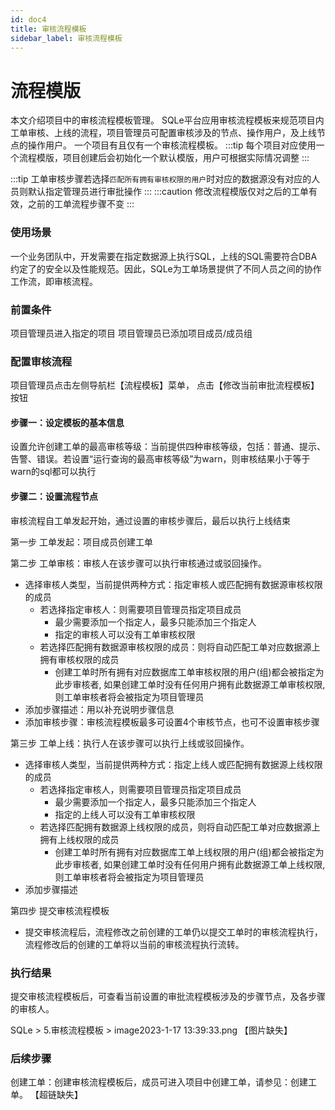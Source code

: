 ```yaml
---
id: doc4
title: 审核流程模板
sidebar_label: 审核流程模板
---
```


# 流程模版
本文介绍项目中的审核流程模板管理。
SQLe平台应用审核流程模板来规范项目内工单审核、上线的流程，项目管理员可配置审核涉及的节点、操作用户，及上线节点的操作用户。
一个项目有且仅有一个审核流程模板。
:::tip
每个项目对应使用一个流程模版，项目创建后会初始化一个默认模版，用户可根据实际情况调整
:::

:::tip
工单审核步骤若选择`匹配所有拥有审核权限的用户`时对应的数据源没有对应的人员则默认指定管理员进行审批操作
:::
:::caution
修改流程模版仅对之后的工单有效，之前的工单流程步骤不变
:::



### 使用场景
一个业务团队中，开发需要在指定数据源上执行SQL，上线的SQL需要符合DBA约定了的安全以及性能规范。因此，SQLe为工单场景提供了不同人员之间的协作工作流，即审核流程。

### 前置条件
项目管理员进入指定的项目
项目管理员已添加项目成员/成员组


### 配置审核流程
项目管理员点击左侧导航栏【流程模板】菜单， 点击【修改当前审批流程模板】按钮

#### 步骤一：设定模板的基本信息
设置允许创建工单的最高审核等级：当前提供四种审核等级，包括：普通、提示、告警、错误。若设置“运行查询的最高审核等级”为warn，则审核结果小于等于warn的sql都可以执行
#### 步骤二：设置流程节点 
审核流程自工单发起开始，通过设置的审核步骤后，最后以执行上线结束

第一步 工单发起：项目成员创建工单

第二步 工单审核：审核人在该步骤可以执行审核通过或驳回操作。
* 选择审核人类型，当前提供两种方式：指定审核人或匹配拥有数据源审核权限的成员
    * 若选择指定审核人：则需要项目管理员指定项目成员
        * 最少需要添加一个指定人，最多只能添加三个指定人
        * 指定的审核人可以没有工单审核权限
    * 若选择匹配拥有数据源审核权限的成员：则将自动匹配工单对应数据源上拥有审核权限的成员
        * 创建工单时所有拥有对应数据库工单审核权限的用户(组)都会被指定为此步审核者, 如果创建工单时没有任何用户拥有此数据源工单审核权限, 则工单审核者将会被指定为项目管理员
* 添加步骤描述：用以补充说明步骤信息
* 添加审核步骤：审核流程模板最多可设置4个审核节点，也可不设置审核步骤

第三步 工单上线：执行人在该步骤可以执行上线或驳回操作。
* 选择审核人类型，当前提供两种方式：指定上线人或匹配拥有数据源上线权限的成员
    * 若选择指定审核人，则需要项目管理员指定项目成员
        * 最少需要添加一个指定人，最多只能添加三个指定人
        * 指定的上线人可以没有工单审核权限
    * 若选择匹配拥有数据源上线权限的成员，则将自动匹配工单对应数据源上拥有上线权限的成员
        * 创建工单时所有拥有对应数据库工单上线权限的用户(组)都会被指定为此步审核者, 如果创建工单时没有任何用户拥有此数据源工单上线权限, 则工单审核者将会被指定为项目管理员
* 添加步骤描述

第四步 提交审核流程模板
* 提交审核流程后，流程修改之前创建的工单仍以提交工单时的审核流程执行，流程修改后的创建的工单将以当前的审核流程执行流转。

### 执行结果
提交审核流程模板后，可查看当前设置的审批流程模板涉及的步骤节点，及各步骤的审核人。

SQLe > 5.审核流程模板 > image2023-1-17 13:39:33.png
【图片缺失】


### 后续步骤
创建工单：创建审核流程模板后，成员可进入项目中创建工单，请参见：创建工单。
【超链缺失】


